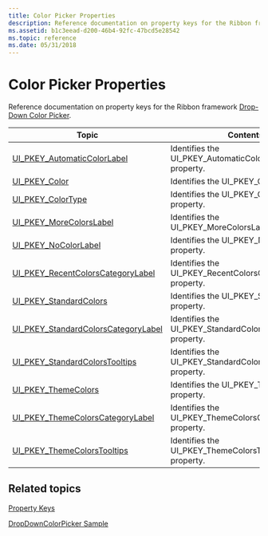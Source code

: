 ```yaml
---
title: Color Picker Properties
description: Reference documentation on property keys for the Ribbon framework Drop-Down Color Picker.
ms.assetid: b1c3eead-d200-46b4-92fc-47bcd5e28542
ms.topic: reference
ms.date: 05/31/2018
---
```


# Color Picker Properties

Reference documentation on property keys for the Ribbon framework [Drop-Down Color Picker](windowsribbon-controls-dropdowncolorpicker.md).



| Topic                                                                                                              | Contents                                                                  |
|--------------------------------------------------------------------------------------------------------------------|---------------------------------------------------------------------------|
| [UI\_PKEY\_AutomaticColorLabel](windowsribbon-reference-properties-uipkey-automaticcolorlabel.md)                 | Identifies the UI\_PKEY\_AutomaticColorLabel property.<br/>         |
| [UI\_PKEY\_Color](windowsribbon-reference-properties-uipkey-color.md)                                             | Identifies the UI\_PKEY\_Color property.<br/>                       |
| [UI\_PKEY\_ColorType](windowsribbon-reference-properties-uipkey-colortype.md)                                     | Identifies the UI\_PKEY\_ColorType property.<br/>                   |
| [UI\_PKEY\_MoreColorsLabel](windowsribbon-reference-properties-uipkey-morecolorslabel.md)                         | Identifies the UI\_PKEY\_MoreColorsLabel property.<br/>             |
| [UI\_PKEY\_NoColorLabel](windowsribbon-reference-properties-uipkey-nocolorlabel.md)                               | Identifies the UI\_PKEY\_NoColorLabel property.<br/>                |
| [UI\_PKEY\_RecentColorsCategoryLabel](windowsribbon-reference-properties-uipkey-recentcolorscategorylabel.md)     | Identifies the UI\_PKEY\_RecentColorsCategoryLabel property.<br/>   |
| [UI\_PKEY\_StandardColors](windowsribbon-reference-properties-uipkey-standardcolors.md)                           | Identifies the UI\_PKEY\_StandardColors property.<br/>              |
| [UI\_PKEY\_StandardColorsCategoryLabel](windowsribbon-reference-properties-uipkey-standardcolorscategorylabel.md) | Identifies the UI\_PKEY\_StandardColorsCategoryLabel property.<br/> |
| [UI\_PKEY\_StandardColorsTooltips](windowsribbon-reference-properties-uipkey-standardcolorstooltips.md)           | Identifies the UI\_PKEY\_StandardColorsTooltips property.<br/>      |
| [UI\_PKEY\_ThemeColors](windowsribbon-reference-properties-uipkey-themecolors.md)                                 | Identifies the UI\_PKEY\_ThemeColors property.<br/>                 |
| [UI\_PKEY\_ThemeColorsCategoryLabel](windowsribbon-reference-properties-uipkey-themecolorscategorylabel.md)       | Identifies the UI\_PKEY\_ThemeColorsCategoryLabel property.<br/>    |
| [UI\_PKEY\_ThemeColorsTooltips](windowsribbon-reference-properties-uipkey-themecolorstooltips.md)                 | Identifies the UI\_PKEY\_ThemeColorsTooltips property.<br/>         |



 

## Related topics

<dl> <dt>

[Property Keys](windowsribbon-reference-properties.md)
</dt> <dt>

[DropDownColorPicker Sample](windowsribbon-dropdowncolorpickersample.md)
</dt> </dl>

 

 





